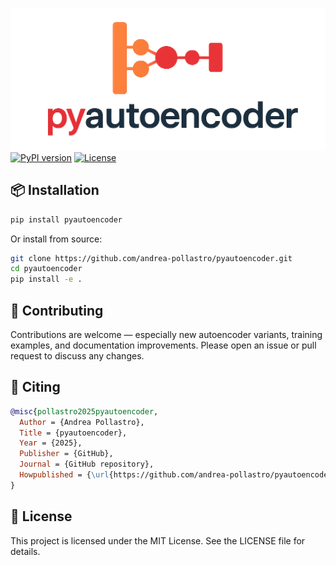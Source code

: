 ![logo](https://raw.githubusercontent.com/andrea-pollastro/pyautoencoder/main/assets/logo_nobackground.png)
[![PyPI version](https://img.shields.io/pypi/v/pyautoencoder.svg?color=orange&label=pypi)](https://pypi.org/project/pyautoencoder/)
[![License](https://img.shields.io/github/license/andrea-pollastro/pyautoencoder.svg)](https://opensource.org/licenses/MIT)

## 📦 Installation

```bash
pip install pyautoencoder
```

Or install from source:
```bash
git clone https://github.com/andrea-pollastro/pyautoencoder.git
cd pyautoencoder
pip install -e .
```

## 🤝 Contributing
Contributions are welcome — especially new autoencoder variants, training examples, and documentation improvements.
Please open an issue or pull request to discuss any changes.

## 📝 Citing
```bibtex
@misc{pollastro2025pyautoencoder,
  Author = {Andrea Pollastro},
  Title = {pyautoencoder},
  Year = {2025},
  Publisher = {GitHub},
  Journal = {GitHub repository},
  Howpublished = {\url{https://github.com/andrea-pollastro/pyautoencoder}}
}
```

## 📄 License
This project is licensed under the MIT License. See the LICENSE file for details.
